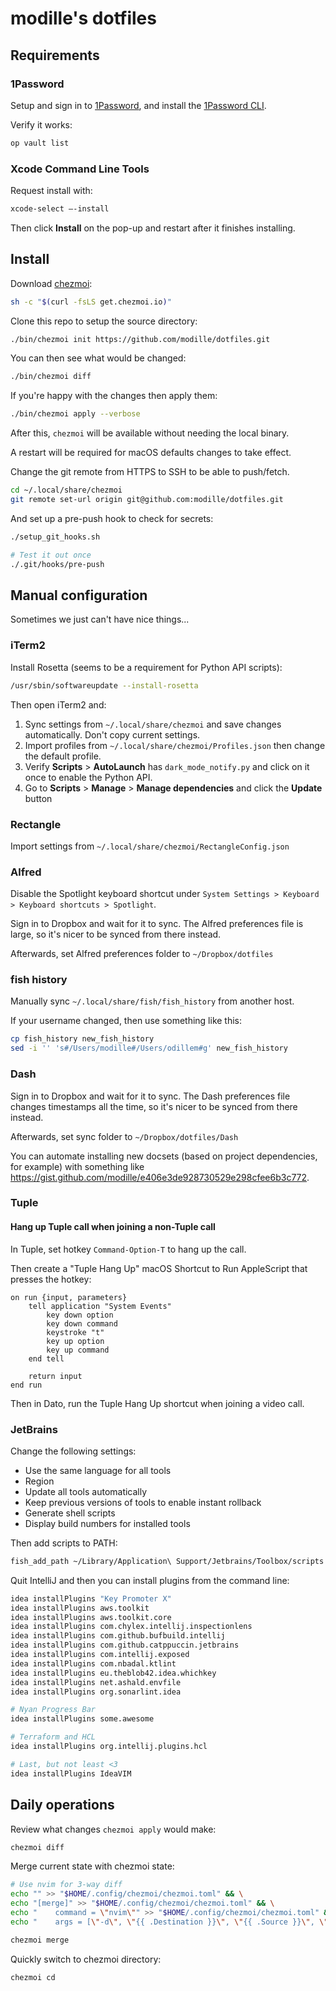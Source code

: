 # modille's dotfiles

## Requirements

### 1Password

Setup and sign in to [1Password](https://1password.com/downloads), and install the [1Password CLI](https://developer.1password.com/docs/cli/get-started).

Verify it works:

```sh
op vault list
```

### Xcode Command Line Tools

Request install with:

```sh
xcode-select –-install
```

Then click **Install** on the pop-up and restart after it finishes installing.

## Install

Download [chezmoi](https://www.chezmoi.io):

```sh
sh -c "$(curl -fsLS get.chezmoi.io)"
```

Clone this repo to setup the source directory:

```sh
./bin/chezmoi init https://github.com/modille/dotfiles.git
```

You can then see what would be changed:

```sh
./bin/chezmoi diff
```

If you're happy with the changes then apply them:

```sh
./bin/chezmoi apply --verbose
```

After this, `chezmoi` will be available without needing the local binary.

A restart will be required for macOS defaults changes to take effect.

Change the git remote from HTTPS to SSH to be able to push/fetch.

```sh
cd ~/.local/share/chezmoi
git remote set-url origin git@github.com:modille/dotfiles.git
```

And set up a pre-push hook to check for secrets:

```sh
./setup_git_hooks.sh

# Test it out once
./.git/hooks/pre-push
```

## Manual configuration

Sometimes we just can't have nice things...

### iTerm2

Install Rosetta (seems to be a requirement for Python API scripts):

```sh
/usr/sbin/softwareupdate --install-rosetta
```

Then open iTerm2 and:

1. Sync settings from `~/.local/share/chezmoi` and save changes automatically. Don't copy current settings.
1. Import profiles from `~/.local/share/chezmoi/Profiles.json` then change the default profile.
1. Verify **Scripts** > **AutoLaunch** has `dark_mode_notify.py` and click on it once to enable the Python API.
1. Go to **Scripts** > **Manage** > **Manage dependencies** and click the **Update** button

### Rectangle

Import settings from `~/.local/share/chezmoi/RectangleConfig.json`

### Alfred

Disable the Spotlight keyboard shortcut under `System Settings > Keyboard > Keyboard shortcuts > Spotlight`.

Sign in to Dropbox and wait for it to sync.
The Alfred preferences file is large, so it's nicer to be synced from there instead.

Afterwards, set Alfred preferences folder to `~/Dropbox/dotfiles`

### fish history

Manually sync `~/.local/share/fish/fish_history` from another host.

If your username changed, then use something like this:

```sh
cp fish_history new_fish_history
sed -i '' 's#/Users/modille#/Users/odillem#g' new_fish_history
```

### Dash

Sign in to Dropbox and wait for it to sync.
The Dash preferences file changes timestamps all the time, so it's nicer to be synced from there instead.

Afterwards, set sync folder to `~/Dropbox/dotfiles/Dash`

You can automate installing new docsets (based on project dependencies, for example) with something like <https://gist.github.com/modille/e406e3de928730529e298cfee6b3c772>.

### Tuple

#### Hang up Tuple call when joining a non-Tuple call

In Tuple, set hotkey `Command-Option-T` to hang up the call.

Then create a "Tuple Hang Up" macOS Shortcut to Run AppleScript that presses the hotkey:

```scpt
on run {input, parameters}
	tell application "System Events"
		key down option
		key down command
		keystroke "t"
		key up option
		key up command
	end tell

	return input
end run
```

Then in Dato, run the Tuple Hang Up shortcut when joining a video call.

### JetBrains

Change the following settings:

- Use the same language for all tools
- Region
- Update all tools automatically
- Keep previous versions of tools to enable instant rollback
- Generate shell scripts
- Display build numbers for installed tools

Then add scripts to PATH:

```sh
fish_add_path ~/Library/Application\ Support/Jetbrains/Toolbox/scripts
```

Quit IntelliJ and then you can install plugins from the command line:

```sh
idea installPlugins "Key Promoter X"
idea installPlugins aws.toolkit
idea installPlugins aws.toolkit.core
idea installPlugins com.chylex.intellij.inspectionlens
idea installPlugins com.github.bufbuild.intellij
idea installPlugins com.github.catppuccin.jetbrains
idea installPlugins com.intellij.exposed
idea installPlugins com.nbadal.ktlint
idea installPlugins eu.theblob42.idea.whichkey
idea installPlugins net.ashald.envfile
idea installPlugins org.sonarlint.idea

# Nyan Progress Bar
idea installPlugins some.awesome

# Terraform and HCL
idea installPlugins org.intellij.plugins.hcl

# Last, but not least <3
idea installPlugins IdeaVIM
```

## Daily operations

Review what changes `chezmoi apply` would make:

```sh
chezmoi diff
```

Merge current state with chezmoi state:

```sh
# Use nvim for 3-way diff
echo "" >> "$HOME/.config/chezmoi/chezmoi.toml" && \
echo "[merge]" >> "$HOME/.config/chezmoi/chezmoi.toml" && \
echo "    command = \"nvim\"" >> "$HOME/.config/chezmoi/chezmoi.toml" && \
echo "    args = [\"-d\", \"{{ .Destination }}\", \"{{ .Source }}\", \"{{ .Target }}\"]" >> "$HOME/.config/chezmoi/chezmoi.toml"

chezmoi merge
```

Quickly switch to chezmoi directory:

```sh
chezmoi cd
```
